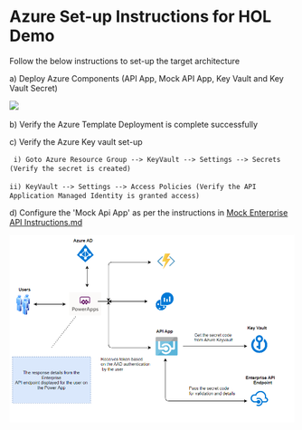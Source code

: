 # Azure Set-up Instructions for HOL Demo

Follow the below instructions to set-up the target architecture

a) Deploy Azure Components (API App, Mock API App, Key Vault and Key Vault Secret)
<br/>

<a href="https://portal.azure.com/#create/Microsoft.Template/uri/https%3A%2F%2Fraw.githubusercontent.com%2Fmanishkumar-agarwal%2FPowerApp-ApiApp-Integration%2Fmaster%2FTemplates%2FMainTemplate.json" target="_blank">
    <img src="http://azuredeploy.net/deploybutton.png"/>
</a>


<br/>

b) Verify the Azure Template Deployment is complete successfully

c) Verify the Azure Key vault set-up

     i) Goto Azure Resource Group --> KeyVault --> Settings --> Secrets (Verify the secret is created)
     
    ii) KeyVault --> Settings --> Access Policies (Verify the API Application Managed Identity is granted access)


d) Configure the 'Mock Api App' as per the instructions in [Mock Enterprise API Instructions.md](https://github.com/manishkumar-agarwal/PowerApp-ApiApp-Integration/blob/master/MockApiApplication/Mock%20Enterprise%20API%20Instructions.md)




![Architecture Diagram](Architecture.png)
